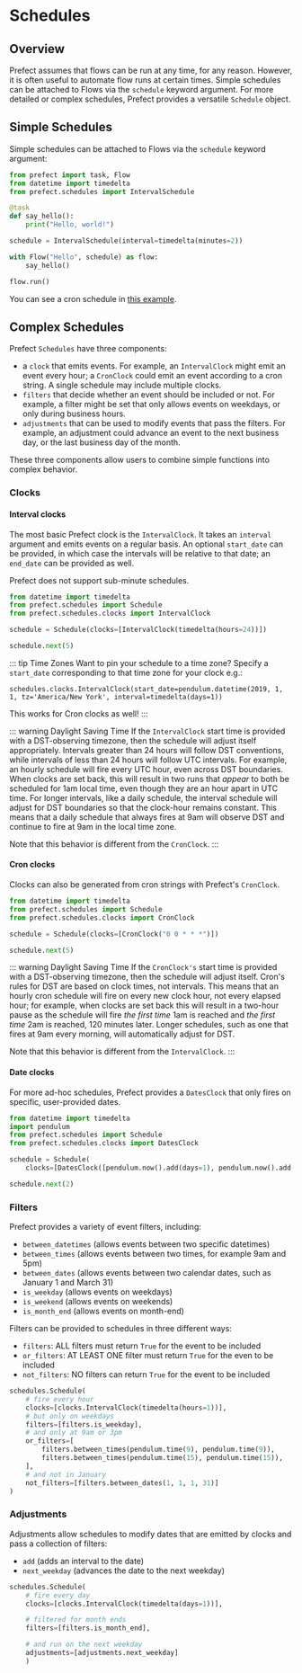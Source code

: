# Schedules

## Overview

Prefect assumes that flows can be run at any time, for any reason. However, it is often useful to automate flow runs at certain times. Simple schedules can be attached to Flows via the `schedule` keyword argument. For more detailed or complex schedules, Prefect provides a versatile `Schedule` object.

## Simple Schedules

Simple schedules can be attached to Flows via the `schedule` keyword argument:

```python
from prefect import task, Flow
from datetime import timedelta
from prefect.schedules import IntervalSchedule

@task
def say_hello():
    print("Hello, world!")

schedule = IntervalSchedule(interval=timedelta(minutes=2))

with Flow("Hello", schedule) as flow:
    say_hello()

flow.run()
```

You can see a cron schedule in [this example](https://docs.prefect.io/core/examples/daily_github_stats_to_airtable.html).

## Complex Schedules

Prefect `Schedules` have three components:

- a `clock` that emits events. For example, an `IntervalClock` might emit an event every hour; a `CronClock` could emit an event according to a cron string. A single schedule may include multiple clocks.
- `filters` that decide whether an event should be included or not. For example, a filter might be set that only allows events on weekdays, or only during business hours.
- `adjustments` that can be used to modify events that pass the filters. For example, an adjustment could advance an event to the next business day, or the last business day of the month.

These three components allow users to combine simple functions into complex behavior.

### Clocks

#### Interval clocks

The most basic Prefect clock is the `IntervalClock`. It takes an `interval` argument and emits events on a regular basis. An optional `start_date` can be provided, in which case the intervals will be relative to that date; an `end_date` can be provided as well.

Prefect does not support sub-minute schedules.

```python
from datetime import timedelta
from prefect.schedules import Schedule
from prefect.schedules.clocks import IntervalClock

schedule = Schedule(clocks=[IntervalClock(timedelta(hours=24))])

schedule.next(5)
```

::: tip Time Zones
Want to pin your schedule to a time zone? Specify a `start_date` corresponding to that time zone for your clock e.g.:

`schedules.clocks.IntervalClock(start_date=pendulum.datetime(2019, 1, 1, tz='America/New York', interval=timedelta(days=1))`

This works for Cron clocks as well!
:::

::: warning Daylight Saving Time
If the `IntervalClock` start time is provided with a DST-observing timezone, then the schedule will adjust itself appropriately. Intervals greater than 24 hours will follow DST conventions, while intervals of less than 24 hours will follow UTC intervals. For example, an hourly schedule will fire every UTC hour, even across DST boundaries. When clocks are set back, this will result in two runs that _appear_ to both be scheduled for 1am local time, even though they are an hour apart in UTC time. For longer intervals, like a daily schedule, the interval schedule will adjust for DST boundaries so that the clock-hour remains constant. This means that a daily schedule that always fires at 9am will observe DST and continue to fire at 9am in the local time zone.

Note that this behavior is different from the `CronClock`.
:::

#### Cron clocks

Clocks can also be generated from cron strings with Prefect's `CronClock`.

```python
from datetime import timedelta
from prefect.schedules import Schedule
from prefect.schedules.clocks import CronClock

schedule = Schedule(clocks=[CronClock("0 0 * * *")])

schedule.next(5)
```

::: warning Daylight Saving Time
If the `CronClock's` start time is provided with a DST-observing timezone, then the schedule will adjust itself. Cron's rules for DST are based on clock times, not intervals. This means that an hourly cron schedule will fire on every new clock hour, not every elapsed hour; for example, when clocks are set back this will result in a two-hour pause as the schedule will fire _the first time_ 1am is reached and _the first time_ 2am is reached, 120 minutes later. Longer schedules, such as one that fires at 9am every morning, will automatically adjust for DST.

Note that this behavior is different from the `IntervalClock`.
:::

#### Date clocks

For more ad-hoc schedules, Prefect provides a `DatesClock` that only fires on specific, user-provided dates.

```python
from datetime import timedelta
import pendulum
from prefect.schedules import Schedule
from prefect.schedules.clocks import DatesClock

schedule = Schedule(
    clocks=[DatesClock([pendulum.now().add(days=1), pendulum.now().add(days=2)])])

schedule.next(2)
```

### Filters

Prefect provides a variety of event filters, including:

- `between_datetimes` (allows events between two specific datetimes)
- `between_times` (allows events between two times, for example 9am and 5pm)
- `between_dates` (allows events between two calendar dates, such as January 1 and March 31)
- `is_weekday` (allows events on weekdays)
- `is_weekend` (allows events on weekends)
- `is_month_end` (allows events on month-end)

Filters can be provided to schedules in three different ways:

- `filters`: ALL filters must return `True` for the event to be included
- `or_filters`: AT LEAST ONE filter must return `True` for the even to be included
- `not_filters`: NO filters can return `True` for the event to be included

```python
schedules.Schedule(
    # fire every hour
    clocks=[clocks.IntervalClock(timedelta(hours=1))],
    # but only on weekdays
    filters=[filters.is_weekday],
    # and only at 9am or 3pm
    or_filters=[
        filters.between_times(pendulum.time(9), pendulum.time(9)),
        filters.between_times(pendulum.time(15), pendulum.time(15)),
    ],
    # and not in January
    not_filters=[filters.between_dates(1, 1, 1, 31)]
)
```

### Adjustments

Adjustments allow schedules to modify dates that are emitted by clocks and pass a collection of filters:

- `add` (adds an interval to the date)
- `next_weekday` (advances the date to the next weekday)

```python
schedules.Schedule(
    # fire every day
    clocks=[clocks.IntervalClock(timedelta(days=1))],

    # filtered for month ends
    filters=[filters.is_month_end],

    # and run on the next weekday
    adjustments=[adjustments.next_weekday]
    )
```

